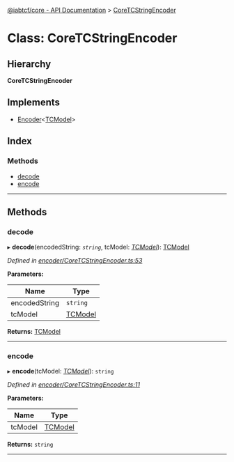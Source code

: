 [@iabtcf/core - API Documentation](../README.md) > [CoreTCStringEncoder](../classes/coretcstringencoder.md)

# Class: CoreTCStringEncoder

## Hierarchy

**CoreTCStringEncoder**

## Implements

* [Encoder](../interfaces/encoder.md)<[TCModel](tcmodel.md)>

## Index

### Methods

* [decode](coretcstringencoder.md#decode)
* [encode](coretcstringencoder.md#encode)

---

## Methods

<a id="decode"></a>

###  decode

▸ **decode**(encodedString: *`string`*, tcModel: *[TCModel](tcmodel.md)*): [TCModel](tcmodel.md)

*Defined in [encoder/CoreTCStringEncoder.ts:53](https://github.com/chrispaterson/iabtcf-es/blob/1e10023/modules/core/src/encoder/CoreTCStringEncoder.ts#L53)*

**Parameters:**

| Name | Type |
| ------ | ------ |
| encodedString | `string` |
| tcModel | [TCModel](tcmodel.md) |

**Returns:** [TCModel](tcmodel.md)

___
<a id="encode"></a>

###  encode

▸ **encode**(tcModel: *[TCModel](tcmodel.md)*): `string`

*Defined in [encoder/CoreTCStringEncoder.ts:11](https://github.com/chrispaterson/iabtcf-es/blob/1e10023/modules/core/src/encoder/CoreTCStringEncoder.ts#L11)*

**Parameters:**

| Name | Type |
| ------ | ------ |
| tcModel | [TCModel](tcmodel.md) |

**Returns:** `string`

___

